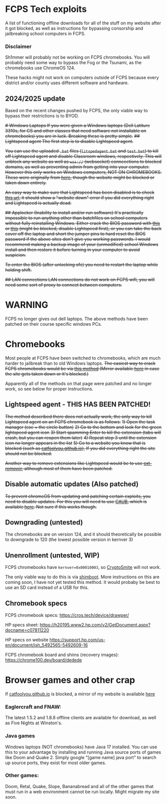 # FCPS Tech exploits
A list of functioning offline downloads for all of the stuff on my website after it got blocked, as well as instructions for bypassing consorship and jailbreaking school computers in FCPS.

### Disclaimer
Sh1mmer will probably not be working on FCPS chromebooks. You will probably need some way to bypass the Fog or the Tsunami, as the chromebooks use ChromeOS 124.

These hacks might not work on computers outside of FCPS because every district and/or county uses different software and hardware.

## 2024/2025 update
Based on the recent changes pushed by FCPS, the only viable way to bypass their restrictions is to BYOD. 


~~# Windows Laptops
If you were given a Windows laptops (Dell Latiture 3310s, for CS and other classes that need software not installable on chromebooks) you are in luck. Breaking these is pretty simple.~~
~~## Lightspeed agent
The first step is to disable Lightspeed agent.~~

~~You can use the uploaded `.bat` files (`litspedagent.bat` and `test.bat`) to kill off Lightspeed agent and disable Classroom windows, respectively. This will unblock any website as well as `wss://` (websocket) conncections to blocked domains, as well as preventing admin from getting into your computer. However this only works on Windows computers, NOT ON CHROMEBOOKS. These were originally from [here](https://fcpsoff.github.io/lightspeed.html), though the website might be blocked or taken down entirely.~~

~~An easy way to make sure that Lightspeed has been disabled is to check [this url](https://localhost:6543/block), it should show a "website down" error if you did everything right and Lightspeed is actually dead.~~

~~## Applocker (Inability to install and/or run software)
It's practically impossible to run anything other than batchfiles on school computers without fully reinstalling Windows. Either crack the BIOS password with [this](https://bios-pw.org/) or [this](http://www.biospassword.net/) (might be blocked, disable Lightspeed first), or you can take the back cover off the laptop and short the jumper pins to hard reset the BIOS password if the above sites don't give you working passwords. I would recommend making a backup image of your (unmodified) school Windows install and then restore it before turning in your computer to avoid suspicion.~~

~~To enter the BIOS (after unlocking ofc) you need to restart the laptop while holding shift.~~

~~## LAN connections
LAN connections do not work on FCPS wifi, you will need some sort of proxy to conncet between computers.~~

# WARNING
FCPS no longer gives out dell laptops. The above methods have been patched on their course specific windows PCs.

# Chromebooks
Most people at FCPS have been switched to chromebooks, which are much harder to jailbreak than to old Windows laptops. 
~~The easiest way to crack FCPS chromebooks would be via [this method](https://github.com/CaenJones/Chromebook-Testing/blob/main/README.md) (Mirror available [here](https://github.com/catfoolyou/Block-Bypass/blob/main/Chromebooks.md) in case the site gets taken down or it's blocked.)~~

Apparently all of the methods on that page were patched and no longer work, so see below for proper instructions.

## Lightspeed agent - THIS HAS BEEN PATCHED!
~~The method described there does not actually work, the only way to kill Lightspeed agent on an FCPS chromebook is as follows:~~
~~1) Open the task manager (esc + the circle button)~~
~~2) Go to the bottom and look for the green lightspeed agent icon~~
~~3) Start spamming Enter to kill the extension (tabs will crash, but you can reopen them later)~~
~~4) Repeat step 3 until the extension icon no longer appears in the list~~
~~5) Go to a website you know that is blocked (such as [catfoolyou.github.io](https://catfoolyou.github.io)), If you did everything right the site should not be blocked.~~

~~Another way to remove extensions like Lightspeed would be to use [ext-remover](https://github.com/3kh0/ext-remover), although most of them have been patched.~~

## Disable automatic updates (Also patched)
~~To prevent chromeOS from updating and patching certain exploits, you need to disable updates. For this you will need to use [CAUB](https://github.com/red-stone-network/bypass-central/blob/main/chromebooks/caub.md), which is available [here](https://github.com/catfoolyou/Block-Bypass/blob/main/chrome%20automatic%20update%20blocker.html). Not sure if this works though.~~

## Downgrading (untested)
The chromebooks are on version 124, and it should theoretically be possible to downgrade to 120 (the lowest possible version in kernver 3)

## Unenrollment (untested, WIP)
FCPS chromebooks have `kernver=0x00010003`, so [CryptoSmite](https://github.com/FWSmasher/CryptoSmite) will not work.

The only viable way to do this is via [shimboot](https://shimboot.ading.dev/). More instructions on this are coming soon, I have not yet tested this method.
It would probaby be best to use an SD card instead of a USB for this.

## Chromebook specs
FCPS chromebook specs:
https://cros.tech/device/drawper/

HP specs sheet: https://h20195.www2.hp.com/v2/GetDocument.aspx?docname=c07811220

HP specs on website https://support.hp.com/us-en/document/ish_5492565-5492609-16

FCPS chromebook board and shims (recovery images):
https://chrome100.dev/board/dedede

# Browser games and other crap
If [catfoolyou.github.io](https://catfoolyou.github.io) is blocked, a mirror of my website is available [here](https://eldritchdev2.github.io/Website-v2/)
### Eaglercraft and FNAW:
The latest 1.5.2 and 1.8.8 offline clients are available for download, as well as Five Nights at Winston's.
### Java games
Windows laptops (NOT chromebooks) have Java 17 installed. You can use this to your advantage by installing and running Java source ports of games like Doom and Quake 2. 
Simply google "[game name] java port" to search up source ports, they exist for most older games.
### Other games:
Doom, Retal, Quake, Slope, Bananabread and all of the other games that must run in a web environment cannot be run locally. Might migrate my site soon.
